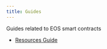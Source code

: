 ```yaml
---
title: Guides
---
```


Guides related to EOS smart contracts

* [Resources Guide](./10_resources_guide.md)